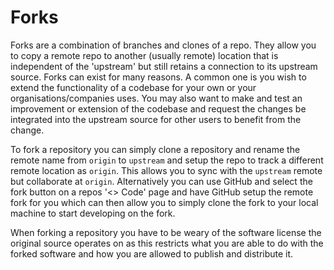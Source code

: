 # Forks

Forks are a combination of branches and clones of a repo. They allow you to copy a remote repo to another (usually remote) location that is independent of the 'upstream' but still retains a connection to its upstream source. Forks can exist for many reasons. A common one is you wish to extend the functionality of a codebase for your own or your organisations/companies uses. You may also want to make and test an improvement or extension of the codebase and request the changes be integrated into the upstream source for other users to benefit from the change.

To fork a repository you can simply clone a repository and rename the remote name from `origin` to `upstream` and setup the repo to track a different remote location as `origin`. This allows you to sync with the `upstream` remote but collaborate at `origin`. Alternatively you can use GitHub and select the fork button on a repos '<> Code' page and have GitHub setup the remote fork for you which can then allow you to simply clone the fork to your local machine to start developing on the fork.

When forking a repository you have to be weary of the software license the original source operates on as this restricts what you are able to do with the forked software and how you are allowed to publish and distribute it.
